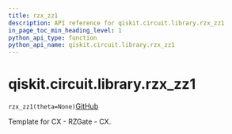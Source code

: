 ```yaml
---
title: rzx_zz1
description: API reference for qiskit.circuit.library.rzx_zz1
in_page_toc_min_heading_level: 1
python_api_type: function
python_api_name: qiskit.circuit.library.rzx_zz1
---
```


# qiskit.circuit.library.rzx\_zz1

<span id="qiskit.circuit.library.rzx_zz1" />

`rzx_zz1(theta=None)`[GitHub](https://github.com/qiskit/qiskit/tree/stable/0.19/qiskit/circuit/library/templates/rzx/rzx_zz1.py "view source code")

Template for CX - RZGate - CX.


